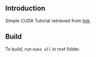 ## Introduction
Simple CUDA Tutorial retrieved from [link](https://cuda-tutorial.readthedocs.io/en/latest/tutorials/tutorial01/).

## Build
To build, run `make all` in root folder.